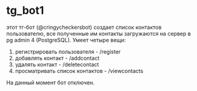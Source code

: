 # tg_bot1
этот тг-бот (@cringycheckersbot) создает список контактов пользователю, все полученные им контакты загружаются на сервер в pg admin 4 (PostgreSQL). Умеет четыре вещи:
1) регистрировать пользователя - /register
2) добавлять контакт - /addcontact
3) удалять контакт - /deletecontact
4) просматривать список контактов - /viewcontacts

На данный момент бот отключен.
